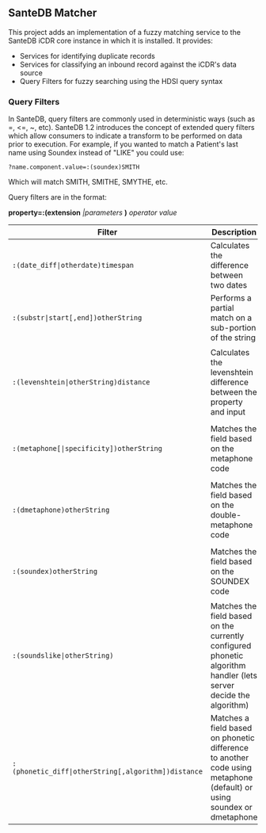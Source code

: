 ## SanteDB Matcher

This project adds an implementation of a fuzzy matching service to the SanteDB iCDR 
core instance in which it is installed. It provides:

* Services for identifying duplicate records 
* Services for classifying an inbound record against the iCDR's data source
* Query Filters for fuzzy searching using the HDSI query syntax


### Query Filters

In SanteDB, query filters are commonly used in deterministic ways (such as =, <=, ~, etc). SanteDB
1.2 introduces the concept of extended query filters which allow consumers to indicate a transform 
to be performed on data prior to execution. For example, if you wanted to match a Patient's last name
using Soundex instead of "LIKE" you could use:

```
?name.component.value=:(soundex)SMITH
```

Which will match SMITH, SMITHE, SMYTHE, etc.

Query filters are in the format:

**property=:(extension** *|parameters* **)** *operator* *value*

| Filter | Description | Example |
|-|-|-|
| ``` :(date_diff\|otherdate)timespan ``` | Calculates the difference between two dates | ```?dateOfBirth=:(date_diff\|2018-01-01)<1w``` Matches all patients born within one week of 2018-01-01  |
| ```:(substr\|start[,end])otherString``` | Performs a partial match on a sub-portion of the string | ```?identifier.value=:(substr\|0,6)304-304-394``` matches all patients who have an identifier starting with 304-30 |
| ```:(levenshtein\|otherString)distance``` | Calculates the levenshtein difference between the property and input | ```?name.component.value=:(levenshtein\|Jenny)<1``` matches all patients who's name is only one character different than Jenny (Jenn, Jennye but not Jennie) |
| ```:(metaphone[\|specificity])otherString``` | Matches the field based on the metaphone code | ```?name.component.value=:(metaphone)Smith``` matches any name whose metaphone code matches SMITH|
| ```:(dmetaphone)otherString```| Matches the field based on the double-metaphone code | ```?name.component.value=:(dmetaphone)Smith``` matches any name whose double metaphone code matches SMITH|
| ```:(soundex)otherString```| Matches the field based on the SOUNDEX code | ```?name.component.value=:(soundex)Smith``` matches any name whose soundex code matches SMITH|
| ```:(soundslike\|otherString)```| Matches the field based on the currently configured phonetic algorithm handler (lets server decide the algorithm)||
| ```:(phonetic_diff\|otherString[,algorithm])distance``` | Matches a field based on phonetic difference to another code using metaphone (default) or using soundex or dmetaphone| ```?name.component.value=:(phonetic_diff\|SMITH)<2``` Matches any name where the metaphone code is only 1 character different|

